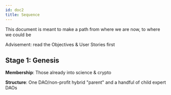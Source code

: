 ```yaml
---
id: doc2
title: Sequence
---
```


This document is meant to make a path from where we are now, to where we could be

Advisement: read the Objectives & User Stories first

## Stage 1: Genesis

**Membership**:  Those already into science & crypto

**Structure**: One DAO/non-profit hybrid "parent" and a handful of child expert DAOs
